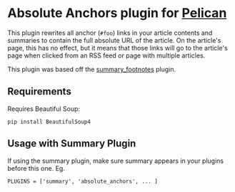# Absolute Anchors plugin for [Pelican](https://getpelican.com/)

This plugin rewrites all anchor (`#foo`) links in your article contents
and summaries to contain the full absolute URL of the article. On the
article's page, this has no effect, but it means that those links will
go to the article's page when clicked from an RSS feed or page with
multiple articles.

This plugin was based off the [summary_footnotes][summary_footnotes] plugin.


## Requirements

Requires Beautiful Soup:

    pip install BeautifulSoup4


## Usage with Summary Plugin

If using the summary plugin, make sure summary appears in your plugins before
this one. Eg.

    PLUGINS = ['summary', 'absolute_anchors', ... ]


[summary_footnotes]: https://github.com/dperelman/summary_footnotes
